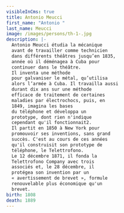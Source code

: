 ```yaml
---
visibleInCms: true
title: Antonio Meucci
first_name: "Antonio "
last_name: Meucci
image: /images/persons/th-1-.jpg
description: |-
  Antonio Meucci étudia la mécanique
  avant de travailler comme technicien
  dans différents théâtres jusqu’en 1835,
  année où il déménagea à Cuba pour
  continuer dans le théâtre.
  Il inventa une méthode
  pour galvaniser le métal, qu’utilisa
  alors l’armée à Cuba. Il travailla aussi
  durant dix ans sur une méthode
  efficace de traitement de certaines
  maladies par électrochocs, puis, en
  1849, imagina les bases
  du téléphone et développa un
  prototype, dont rien n'indique
  cependant qu'il fonctionnait2.
  Il partit en 1850 à New York pour
  promouvoir ses inventions, sans grand
  succès. C'est au cours de ces années
  qu'il construisit son prototype de
  téléphone, le Telettrofono.
  Le 12 décembre 1871, il fonda la
  Telettrofono Company avec trois
  associés et, le 28 décembre, il
  protégea son invention par un
  « avertissement de brevet », formule
  renouvelable plus économique qu'un
  brevet.
birth: 1808
death: 1889
---
```

